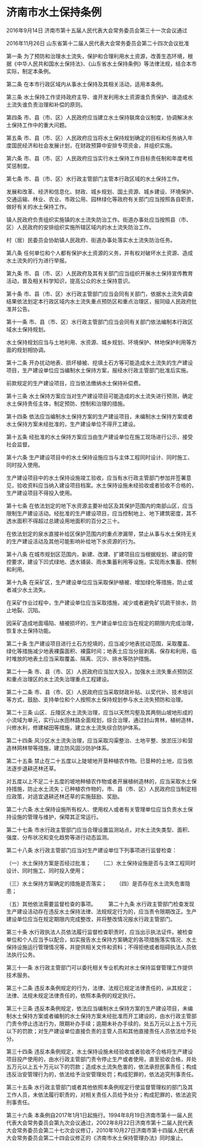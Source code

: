 # 济南市水土保持条例

2016年9月14日 济南市第十五届人民代表大会常务委员会第三十一次会议通过

2016年11月26日 山东省第十二届人民代表大会常务委员会第二十四次会议批准

<!-- INFO END -->

第一条 为了预防和治理水土流失，保护和合理利用水土资源，改善生态环境，根据《中华人民共和国水土保持法》、《山东省水土保持条例》等法律法规，结合本市实际，制定本条例。

第二条 在本市行政区域内从事水土保持及其相关活动，适用本条例。

第三条 水土保持工作坚持政府主导、谁开发利用水土资源谁负责保护、谁造成水土流失谁负责治理和补偿的原则。

第四条 市、县（市、区）人民政府应当建立水土保持联席会议制度，协调解决水土保持工作中的重大问题。

第五条 市、县（市、区）人民政府应当将水土保持规划确定的目标和任务纳入年度国民经济和社会发展计划，在财政预算中安排专项资金，并组织实施。

第六条 市、县（市、区）人民政府应当实行水土保持工作目标责任制和年度考核奖惩制度。

第七条 市、县（市、区）水行政主管部门主管本行政区域的水土保持工作。

发展和改革、经济和信息化、财政、城乡规划、国土资源、城乡建设、环境保护、交通运输、林业、农业、市政公用、园林绿化等政府有关部门应当按照各自职责，做好有关的水土保持工作。

镇人民政府负责组织实施镇的水土流失防治工作。街道办事处应当按照县（市、区）人民政府的安排组织实施所辖区域内的水土流失防治工作。

村（居）民委员会协助镇人民政府、街道办事处落实水土流失防治任务。

第八条 任何单位和个人都有保护水土资源的义务，并有权对破坏水土资源、造成水土流失的行为进行举报。

第九条 市、县（市、区）人民政府及其有关部门应当组织开展水土保持宣传教育活动，普及相关科学知识，提高公众的水土保持意识。

第十条 市、县（市、区）水行政主管部门应当会同有关部门，依据水土流失调查结果依法划定本行政区域内水土流失重点预防区和重点治理区，报同级人民政府批准并公告。

第十一条 市、县（市、区）水行政主管部门应当会同有关部门依法编制本行政区域水土保持规划。

水土保持规划应当与土地利用、水资源、城乡规划、环境保护、林地保护利用等方面的规划相协调。

第十二条 开办扰动地表、损坏植被、挖填土石方等可能造成水土流失的生产建设项目，生产建设单位应当编制水土保持方案，报经水行政主管部门批准后实施。

前款规定的生产建设项目，应当依法缴纳水土保持补偿费。

第十三条 水土保持方案应当对生产建设项目可能造成的水土流失进行预测，确定水土保持责任主体，制定预防、控制和治理的措施。

第十四条 依法应当编制水土保持方案的生产建设项目，未编制水土保持方案或者水土保持方案未经批准的，生产建设单位不得开工建设。

第十五条 经批准的水土保持方案应当由生产建设单位在施工现场进行公示，接受社会监督。

第十六条 生产建设项目中的水土保持设施应当与主体工程同时设计、同时施工、同时投入使用。

生产建设项目中的水土保持设施竣工验收，应当有水行政主管部门参加并签署意见，验收资料应当纳入建设项目档案。水土保持设施未经验收或者验收不合格的，生产建设项目不得投入使用。

第十七条 在依法划定的地下水资源主要补给区及其保护范围内的南部山区，应当限制生产建设活动。经批准的生产建设项目，应当控制地上、地下建筑密度，其不透水面积不得超过总建设用地面积的百分之三十。

在依法划定的泉水直接补给区保护范围内的重点渗漏带，禁止从事与水土保持无关的生产建设活动及其他可能影响补给地下水资源的行为。

第十八条 在城市规划区范围内，新建、改建、扩建项目应当根据规划、建设的管控要求，建设下凹式绿地、透水铺装、雨水集蓄利用等设施，实现雨水集蓄、控制和利用。

第十九条 在采矿区，生产建设单位应当采取保护植被、增加绿化等措施，防止或者减少水土流失。

在采矿作业过程中，生产建设单位应当采取措施，减少或者避免矿坑疏干排水，防止地裂、沉陷。

因采矿造成地面塌陷、植被损坏的，生产建设单位应当在规定的期限内完成治理，恢复水土保持功能。

第二十条 生产建设项目进行土石方挖填的，应当减少地表扰动范围，采取覆盖、绿化等措施减少地表裸露面积、裸露时间；地表土应当分层剥离、保存和利用，临时堆放的地表土应当采取覆盖、隔离、沉沙、排水等防护措施。

第二十一条 市、县（市、区）人民政府应当加大投入，加强水土流失重点预防区和重点治理区的水土流失治理重点工程建设。

第二十二条 市、县（市、区）人民政府应当采取财政补贴、以奖代补、技术培训等方式，鼓励、支持单位和个人按照水土保持规划参与水土流失预防和治理。

第二十三条 山区、丘陵区水土流失治理，应当以天然沟壑及其两侧山坡地形成的小流域为单元，实行山水田林路全面规划，综合治理，通过封山育林，植树造林，兴修水利，修建梯田等措施，建立水土流失综合防护体系。

第二十四条 风沙区水土流失治理，应当采取沟渠整治、土地平整、放淤压沙和营造林网林带等措施，建立防风固沙防护体系。

第二十五条 禁止在二十五度以上陡坡地开垦种植农作物。已垦种的土地，应当依法逐步退耕还林还草。

对五度以上不足二十五度的坡地种植农作物或者开展植树造林的，应当采取水土保持措施，防止水土流失；已种植农作物的，市、县（市、区）人民政府应当制定相应政策，对适宜退耕还林还草的实施鼓励、奖励。

第二十六条 水土保持设施所有权人、使用权人或者有关管理单位应当负责水土保持设施的管理与维护，保障其正常运行。

第二十七条 市水行政主管部门应当合理设置监测站点，对水土流失类型、面积、强度、分布状况和变化趋势等进行动态监测。

第二十八条 水行政主管部门应当对生产建设单位下列事项进行监督检查：

（一）水土保持方案是否经过批准；
　　（二）水土保持设施是否与主体工程同时设计、同时施工、同时投入使用；

（三）水土保持方案确定的措施是否落实；
　　（四）是否存在水土流失危害隐患；

（五）其他依法需要监督检查的事项。
　　第二十九条 水行政主管部门检查发现生产建设活动存在违反水土保持法律、法规规定行为的，应当责令限期改正。生产建设单位应当在规定期限内完成整改，并将整改情况报水行政主管部门。

第三十条 水行政执法人员依法履行监督检查职责时，应当出示执法证件。被检查单位和个人应当予以配合，如实报告水土保持方案确定的各项措施落实情况、水土保持设施运行管理情况等，并提供相关文件和资料；不得拒绝或者阻碍执法人员依法执行公务。

第三十一条 水行政主管部门可以委托相关专业机构对水土保持监督管理工作提供技术服务。

第三十二条 违反本条例规定的行为，法律、法规已规定法律责任的，从其规定；法律、法规未规定法律责任的，依照本条例的规定执行。

第三十三条 违反本条例规定，依法应当编制水土保持方案的生产建设项目，未编制水土保持方案或者编制的水土保持方案未经批准而开工建设的，由水行政主管部门责令停止违法行为，限期补办手续；逾期未补办手续的，处五万元以上五十万元以下的罚款；对生产建设单位直接负责的主管人员和其他直接责任人员依法给予处分。

第三十四条 违反本条例规定，水土保持设施未经验收或者验收不合格将生产建设项目投产使用的，由水行政主管部门责令停止生产或者使用，直至验收合格，并处五万元以上五十万元以下的罚款；造成水土流失危害的，依法承担民事责任；构成违反治安管理行为的，依法给予治安管理处罚；构成犯罪的，依法追究刑事责任。

第三十五条 水行政主管部门或者其他依照本条例规定行使监督管理权的部门及其工作人员，未依法履行职责的，对相关责任人员给予处分；构成犯罪的，依法追究刑事责任。

第三十六条 本条例自2017年1月1日起施行。1994年8月19日济南市第十一届人民代表大会常务委员会第九次会议通过，2002年8月22日济南市第十二届人民代表大会常务委员会第二十七次会议修订，2010年10月27日济南市第十四届人民代表大会常务委员会第二十四会议修正的《济南市水土保持管理办法》同时废止。

